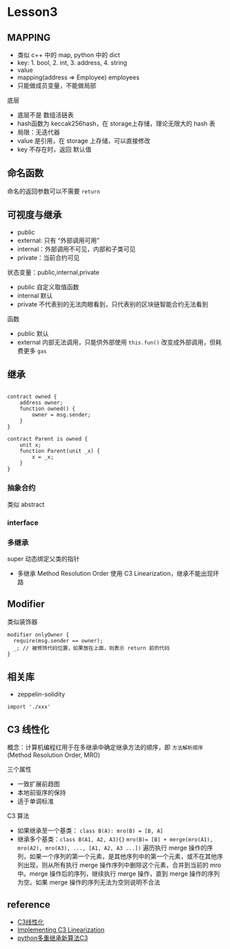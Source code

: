 # Lesson3

## MAPPING

+ 类似 c++ 中的 map, python 中的 dict
+ key: 1. bool, 2. int, 3. address, 4. string
+ value
+ mapping(address => Employee) employees
+ 只能做成员变量，不能做局部

底层

+ 底层不是 数组活链表
+ hash函数为 keccak256hash，在 storage上存储，理论无限大的 hash 表
+ 局限：无迭代器
+ value 是引用，在 storage 上存储，可以直接修改
+ key 不存在时，返回 默认值

## 命名函数

命名的返回参数可以不需要 `return`

## 可视度与继承

+ public
+ external: 只有 “外部调用可用”
+ internal：外部调用不可见，内部和子类可见
+ private：当前合约可见

状态变量：public,internal,private

+ public 自定义取值函数
+ internal 默认
+ private 不代表别的无法肉眼看到，只代表别的区块链智能合约无法看到

函数

+ public 默认
+ external 内部无法调用，只能供外部使用 `this.fun()` 改变成外部调用，但耗费更多 `gas`

## 继承

```sol

contract owned {
    address owner;
    function owned() {
        owner = msg.sender;
    }
}

contract Parent is owned {
    unit x;
    function Parent(unit _x) {
        x = _x;
    }
}
```

### 抽象合约

类似 abstract

### interface

### 多继承

super 动态绑定父类的指针

+ 多继承 Method Resolution Order 使用 C3 Linearization，继承不能出现环路

## Modifier

类似装饰器

```sol
modifier onlyOwner {
  require(msg.sender == owner);
  _; // 被修饰代码位置，如果放在上面，则表示 return 前的代码
}
```

## 相关库

+ zeppelin-solidity

`import './xxx'`

## C3 线性化

概念：计算机编程红用于在多继承中确定继承方法的顺序，即 `方法解析顺序` (Method Resolution Order, MRO)

三个属性

+ 一致扩展前趋图
+ 本地前驱序的保持
+ 适于单调标准

C3 算法

+ 如果继承至一个基类： `class B(A): mro(B) = [B, A]`
+ 继承多个基类：`class B(A1, A2, A3){}`
  `mro(B)= [B] + merge(mro(A1), mro(A2), mro(A3), ..., [A1, A2, A3 ...])`
  遍历执行 merge 操作的序列，如果一个序列的第一个元素，是其他序列中的第一个元素，或不在其他序列出现，则从所有执行 merge 操作序列中删除这个元素，合并到当前的 mro 中。merge 操作后的序列，继续执行 merge 操作，直到 merge 操作的序列为空。如果 merge 操作的序列无法为空则说明不合法

## reference

+ [C3线性化](https://zh.wikipedia.org/wiki/C3%E7%BA%BF%E6%80%A7%E5%8C%96)
+ [Implementing C3 Linearization](https://xivilization.net/~marek/blog/2014/12/08/implementing-c3-linearization/)
+ [python多重继承新算法C3](http://www.cnblogs.com/mingaixin/archive/2013/01/31/2887190.html)
